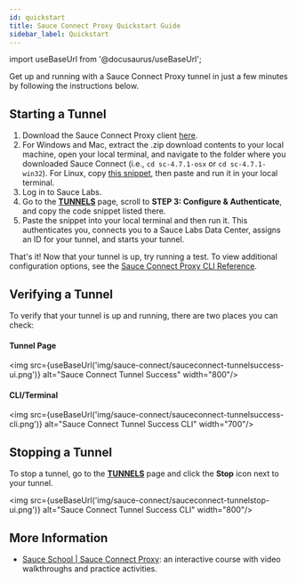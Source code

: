 ```yaml
---
id: quickstart
title: Sauce Connect Proxy Quickstart Guide
sidebar_label: Quickstart
---
```

import useBaseUrl from '@docusaurus/useBaseUrl';

Get up and running with a Sauce Connect Proxy tunnel in just a few minutes by following the instructions below.

## Starting a Tunnel

1. Download the Sauce Connect Proxy client [here](/secure-connections/sauce-connect/installation).
2. For Windows and Mac, extract the .zip download contents to your local machine, open your local terminal, and navigate to the folder where you downloaded Sauce Connect (i.e., `cd sc-4.7.1-osx` or `cd sc-4.7.1-win32`). For Linux, copy [this snippet](/secure-connections/sauce-connect/installation/#linux), then paste and run it in your local terminal.
3. Log in to Sauce Labs.
4. Go to the [**TUNNELS**](https://app.saucelabs.com/tunnels) page, scroll to **STEP 3: Configure & Authenticate**, and copy the code snippet listed there.
5. Paste the snippet into your local terminal and then run it. This authenticates you, connects you to a Sauce Labs Data Center, assigns an ID for your tunnel, and starts your tunnel.

That's it! Now that your tunnel is up, try running a test. To view additional configuration options, see the [Sauce Connect Proxy CLI Reference](/dev/cli/sauce-connect-proxy/).


## Verifying a Tunnel

To verify that your tunnel is up and running, there are two places you can check:

#### Tunnel Page
<img src={useBaseUrl('img/sauce-connect/sauceconnect-tunnelsuccess-ui.png')} alt="Sauce Connect Tunnel Success" width="800"/>

#### CLI/Terminal
<img src={useBaseUrl('img/sauce-connect/sauceconnect-tunnelsuccess-cli.png')} alt="Sauce Connect Tunnel Success CLI" width="700"/>


## Stopping a Tunnel

To stop a tunnel, go to the [**TUNNELS**](https://app.saucelabs.com/tunnels) page and click the **Stop** icon next to your tunnel.

<img src={useBaseUrl('img/sauce-connect/sauceconnect-tunnelstop-ui.png')} alt="Sauce Connect Tunnel Success CLI" width="800"/>


## More Information

* [Sauce School | Sauce Connect Proxy](https://training.saucelabs.com/sauceconnect/): an interactive course with video walkthroughs and practice activities.
